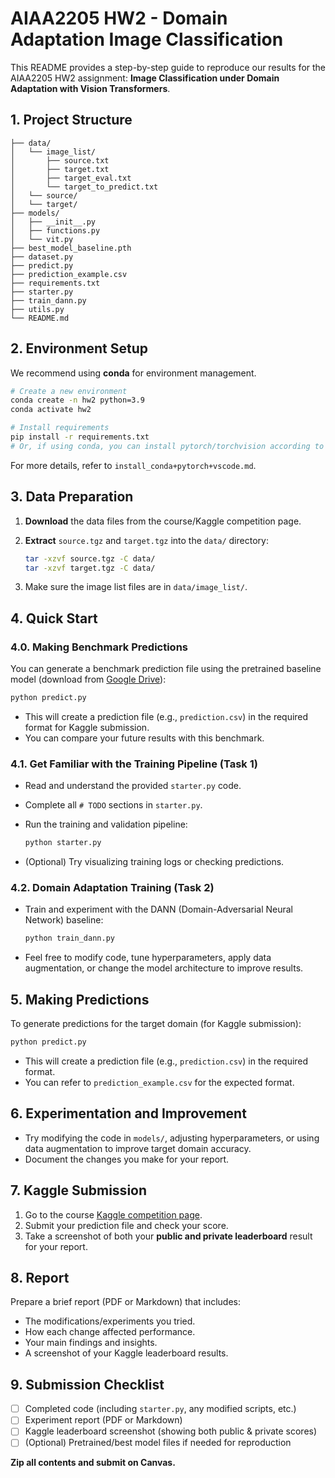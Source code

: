 # AIAA2205 HW2 - Domain Adaptation Image Classification

This README provides a step-by-step guide to reproduce our results for the AIAA2205 HW2 assignment: **Image Classification under Domain Adaptation with Vision Transformers**.

## 1. Project Structure

```
├── data/
│   └── image_list/
│       ├── source.txt
│       ├── target.txt
│       ├── target_eval.txt
│       └── target_to_predict.txt
│   └── source/
│   └── target/
├── models/
│   ├── __init__.py
│   ├── functions.py
│   └── vit.py
├── best_model_baseline.pth
├── dataset.py
├── predict.py
├── prediction_example.csv
├── requirements.txt
├── starter.py
├── train_dann.py
├── utils.py
└── README.md
```

## 2. Environment Setup

We recommend using **conda** for environment management.

```bash
# Create a new environment
conda create -n hw2 python=3.9
conda activate hw2

# Install requirements
pip install -r requirements.txt
# Or, if using conda, you can install pytorch/torchvision according to your CUDA version
```

For more details, refer to `install_conda+pytorch+vscode.md`.

## 3. Data Preparation

1. **Download** the data files from the course/Kaggle competition page.
2. **Extract** `source.tgz` and `target.tgz` into the `data/` directory:

   ```bash
   tar -xzvf source.tgz -C data/
   tar -xzvf target.tgz -C data/
   ```
3. Make sure the image list files are in `data/image_list/`.

## 4. Quick Start

### 4.0. Making Benchmark Predictions

You can generate a benchmark prediction file using the pretrained baseline model (download from [Google Drive](https://drive.google.com/file/d/17gKFTaFUTllnCAEuCVDeHupfi3_VXlCp/view?usp=sharing)):

```bash
python predict.py
```

* This will create a prediction file (e.g., `prediction.csv`) in the required format for Kaggle submission.
* You can compare your future results with this benchmark.

### 4.1. Get Familiar with the Training Pipeline (Task 1)

* Read and understand the provided `starter.py` code.
* Complete all `# TODO` sections in `starter.py`.
* Run the training and validation pipeline:

  ```bash
  python starter.py
  ```
* (Optional) Try visualizing training logs or checking predictions.

### 4.2. Domain Adaptation Training (Task 2)

* Train and experiment with the DANN (Domain-Adversarial Neural Network) baseline:

  ```bash
  python train_dann.py
  ```
* Feel free to modify code, tune hyperparameters, apply data augmentation, or change the model architecture to improve results.

## 5. Making Predictions

To generate predictions for the target domain (for Kaggle submission):

```bash
python predict.py
```

* This will create a prediction file (e.g., `prediction.csv`) in the required format.
* You can refer to `prediction_example.csv` for the expected format.

## 6. Experimentation and Improvement

* Try modifying the code in `models/`, adjusting hyperparameters, or using data augmentation to improve target domain accuracy.
* Document the changes you make for your report.

## 7. Kaggle Submission

1. Go to the course [Kaggle competition page](https://www.kaggle.com/competitions/hkustgz-aiaa-2205-hw-2-2025-summer/leaderboard).
2. Submit your prediction file and check your score.
3. Take a screenshot of both your **public and private leaderboard** result for your report.

## 8. Report

Prepare a brief report (PDF or Markdown) that includes:

* The modifications/experiments you tried.
* How each change affected performance.
* Your main findings and insights.
* A screenshot of your Kaggle leaderboard results.

## 9. Submission Checklist

* [ ] Completed code (including `starter.py`, any modified scripts, etc.)
* [ ] Experiment report (PDF or Markdown)
* [ ] Kaggle leaderboard screenshot (showing both public & private scores)
* [ ] (Optional) Pretrained/best model files if needed for reproduction

**Zip all contents and submit on Canvas.**

